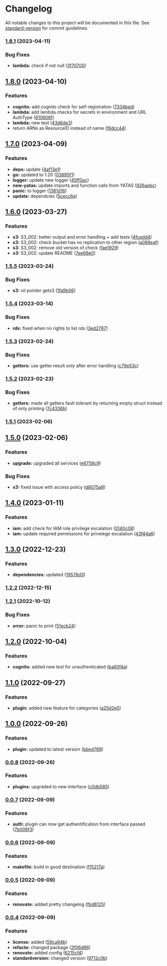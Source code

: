 # Changelog

All notable changes to this project will be documented in this file. See [standard-version](https://github.com/conventional-changelog/standard-version) for commit guidelines.

### [1.8.1](https://github.com/padok-team/yatas-aws/compare/v1.8.0...v1.8.1) (2023-04-11)


### Bug Fixes

* **lambda:** check if not null ([3f70700](https://github.com/padok-team/yatas-aws/commit/3f70700322cb16b3f79d1786669b58320b3cbfc8))

## [1.8.0](https://github.com/padok-team/yatas-aws/compare/v1.7.0...v1.8.0) (2023-04-10)


### Features

* **cognito:** add cognito check for self-registration ([7334bed](https://github.com/padok-team/yatas-aws/commit/7334bed438516cfb1552e973f2ada2c8611b79b3))
* **lambda:** add lambda checks for secrets in environment and URL AuthType ([610606f](https://github.com/padok-team/yatas-aws/commit/610606f2b18d4a453a02dc37f9a0803aedc4fc0a))
* **lambda:** new test ([43d6de3](https://github.com/padok-team/yatas-aws/commit/43d6de31c55105109bfc3e7a87073116fc91263b))
* return ARNs as ResourceID instead of name ([f8dcc44](https://github.com/padok-team/yatas-aws/commit/f8dcc443f812b949061a4a1c91c06d84144edaa0))

## [1.7.0](https://github.com/padok-team/yatas-aws/compare/v1.6.0...v1.7.0) (2023-04-09)


### Features

* **deps:** update ([4af13e1](https://github.com/padok-team/yatas-aws/commit/4af13e1611719b9492e599b83e41ba63acbdb0f6))
* **go:** updated to 1.20 ([03895f1](https://github.com/padok-team/yatas-aws/commit/03895f16b6e8d70a086b6a504f1b4b00ed3a86bd))
* **logger:** update new logger ([45ff0ac](https://github.com/padok-team/yatas-aws/commit/45ff0ac10666e940b42ff4234d2656a7e02e3045))
* **new-yatas:** update imports and function calls from YATAS ([926aebc](https://github.com/padok-team/yatas-aws/commit/926aebccf86e17caba64c5d9ac08b731c5a1a26d))
* **panic:** to logger ([1381d16](https://github.com/padok-team/yatas-aws/commit/1381d16331bde6fcb42f0b2a7d0708598ca3b659))
* **update:** dependcies ([5cecc6e](https://github.com/padok-team/yatas-aws/commit/5cecc6eb061a3d523942f03dcc029a607b4a721f))

## [1.6.0](https://github.com/padok-team/yatas-aws/compare/v1.5.5...v1.6.0) (2023-03-27)


### Features

* **s3:** S3_002: better output and error handling + add tests ([4fcedd4](https://github.com/padok-team/yatas-aws/commit/4fcedd425518d5506f7f19c8613a74c25e24c23b))
* **s3:** S3_002: check bucket has no replication to other region ([a086eaf](https://github.com/padok-team/yatas-aws/commit/a086eaf1d8eda900680684ee951c77e50bae4c18))
* **s3:** S3_002: remove old version of check ([fae1929](https://github.com/padok-team/yatas-aws/commit/fae1929ec7896faa4230c15d14faf164bbf9d1b9))
* **s3:** S3_002: update README ([7ee66e0](https://github.com/padok-team/yatas-aws/commit/7ee66e04db050cdd6bb3731bc76efef5414f7c46))

### [1.5.5](https://github.com/padok-team/yatas-aws/compare/v1.5.4...v1.5.5) (2023-03-24)


### Bug Fixes

* **s3:** nil pointer gets3 ([1fa9b06](https://github.com/padok-team/yatas-aws/commit/1fa9b069d3ecca1b41a39ff3d26930b242071015))

### [1.5.4](https://github.com/padok-team/yatas-aws/compare/v1.5.3...v1.5.4) (2023-03-14)


### Bug Fixes

* **rds:** fixed when no rights to list rds ([3ed2787](https://github.com/padok-team/yatas-aws/commit/3ed2787835902d63fb0f3ee933e567e21dbfead5))

### [1.5.3](https://github.com/padok-team/yatas-aws/compare/v1.5.2...v1.5.3) (2023-02-24)


### Bug Fixes

* **getters:** use getter result only after error handling ([c79e53c](https://github.com/padok-team/yatas-aws/commit/c79e53c83e71131d81ffcbe4fb5e52949a6c7957))

### [1.5.2](https://github.com/padok-team/yatas-aws/compare/v1.5.1...v1.5.2) (2023-02-23)


### Bug Fixes

* **getters:** made all getters fault tolerant by returning empty struct instead of only printing ([7c4336b](https://github.com/padok-team/yatas-aws/commit/7c4336b037d902b81c03c9420af8c4efb505785a))

### [1.5.1](https://github.com/padok-team/yatas-aws/compare/v1.5.0...v1.5.1) (2023-02-06)

## [1.5.0](https://github.com/padok-team/yatas-aws/compare/v1.4.0...v1.5.0) (2023-02-06)


### Features

* **upgrade:** upgraded all services ([e6758c9](https://github.com/padok-team/yatas-aws/commit/e6758c9b034ab0eeb876ab4be24bab8b33b33efc))


### Bug Fixes

* **s3:** fixed issue with access policy ([d8075a9](https://github.com/padok-team/yatas-aws/commit/d8075a9f0a95de05656cb70b8e03a9fc9c93f56a))

## [1.4.0](https://github.com/padok-team/yatas-aws/compare/v1.3.0...v1.4.0) (2023-01-11)


### Features

* **iam:** add check for IAM role privilege escalation ([0140c08](https://github.com/padok-team/yatas-aws/commit/0140c080327073d073dc3a880bf3bff122769efa))
* **iam:** update required permissions for privelege escalation ([43f44a6](https://github.com/padok-team/yatas-aws/commit/43f44a6814139be6755112a63bb7383b08118d39))

## [1.3.0](https://github.com/padok-team/yatas-aws/compare/v1.2.2...v1.3.0) (2022-12-23)


### Features

* **dependencies:** updated ([19578d3](https://github.com/padok-team/yatas-aws/commit/19578d30888ddddde97d2d33ea762a4f23da131b))

### [1.2.2](https://github.com/padok-team/yatas-aws/compare/v1.2.1...v1.2.2) (2022-12-15)

### [1.2.1](https://github.com/padok-team/yatas-aws/compare/v1.2.0...v1.2.1) (2022-10-12)


### Bug Fixes

* **error:** panic to print ([51ecb24](https://github.com/padok-team/yatas-aws/commit/51ecb24c1dda11d8097121916fb1e4fa493efbf2))

## [1.2.0](https://github.com/padok-team/yatas-aws/compare/v1.1.0...v1.2.0) (2022-10-04)


### Features

* **cognito:** added new test for unauthenticated ([ba60f4a](https://github.com/padok-team/yatas-aws/commit/ba60f4a8f0be230c10bb4503125c5122f3a0d77e))

## [1.1.0](https://github.com/padok-team/yatas-aws/compare/v1.0.0...v1.1.0) (2022-09-27)


### Features

* **plugin:** added new feature for categories ([a25d2e5](https://github.com/padok-team/yatas-aws/commit/a25d2e5a2bcb1316af09b80267752367ead6789f))

## [1.0.0](https://github.com/padok-team/yatas-aws/compare/v0.0.8...v1.0.0) (2022-09-26)


### Features

* **plugin:** updated to latest version ([bbed769](https://github.com/padok-team/yatas-aws/commit/bbed7695dbe636a3a63685f3d91a7e5aef05dd52))

### [0.0.8](https://github.com/padok-team/yatas-aws/compare/v0.0.7...v0.0.8) (2022-09-26)


### Features

* **plugins:** upgraded to new interface ([c0db585](https://github.com/padok-team/yatas-aws/commit/c0db58594f2b7e2b6205f41cdffdd945ceac6c6c))

### [0.0.7](https://github.com/padok-team/yatas-aws/compare/v0.0.6...v0.0.7) (2022-09-09)


### Features

* **auth:** plugin can now get authentification from interface passed ([7b006f3](https://github.com/padok-team/yatas-aws/commit/7b006f395c9e100a68a59a0f6fd4cae056a94228))

### [0.0.6](https://github.com/padok-team/yatas-aws/compare/v0.0.5...v0.0.6) (2022-09-09)


### Features

* **makefile:** build in good destination ([f15217a](https://github.com/padok-team/yatas-aws/commit/f15217a139d543a5f8d1b6f13f74d6b433a2e218))

### [0.0.5](https://github.com/padok-team/yatas-aws/compare/v0.0.4...v0.0.5) (2022-09-09)


### Features

* **renovate:** added pretty changelog ([fbd8125](https://github.com/padok-team/yatas-aws/commit/fbd812557d77a89c98d6af2225fd54301a394896))

### [0.0.4](https://github.com/padok-team/yatas-aws/compare/v0.0.3...v0.0.4) (2022-09-09)


### Features

* **license:** added ([59ca94b](https://github.com/padok-team/yatas-aws/commit/59ca94b7c19b03c61849a890f4fa6586bc125306))
* **refacto:** changed package ([2f06d96](https://github.com/padok-team/yatas-aws/commit/2f06d9679f8bc1518b5c6105ab9db94c520c44cc))
* **renovate:** added config ([6215cf4](https://github.com/padok-team/yatas-aws/commit/6215cf4724a5b03bedc0ea3fd1b3ccc53dfb8600))
* **standardversion:** changed version ([9712c0b](https://github.com/padok-team/yatas-aws/commit/9712c0b78417e46602c087a9cc7b41c838e9eed7))
